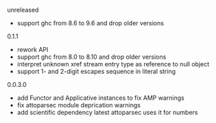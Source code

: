 unreleased

* support ghc from 8.6 to 9.6 and drop older versions

0.1.1

* rework API
* support ghc from 8.0 to 8.10 and drop older versions
* interpret unknown xref stream entry type as reference to null object
* support 1- and 2-digit escapes sequence in literal string

0.0.3.0

* add Functor and Applicative instances to fix AMP warnings
* fix attoparsec module deprication warnings
* add scientific dependency
  latest attoparsec uses it for numbers
